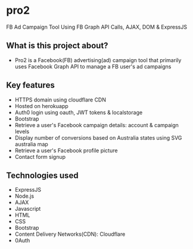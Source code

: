 # pro2
FB Ad Campaign Tool Using FB Graph API Calls, AJAX, DOM &amp; ExpressJS

## What is this project about?
- Pro2 is a Facebook(FB) advertising(ad) campaign tool that primarily uses Facebook Graph API to manage a FB user's ad campaigns

## Key features
- HTTPS domain using cloudflare CDN 
- Hosted on herokuapp
- Auth0 login using oauth, JWT tokens & localstorage
- Bootstrap
- Retrieve a user's Facebook campaign details: account & campaign levels
- Display number of conversions based on Australia states using SVG australia map
- Retrieve a user's Facebook profile picture
- Contact form signup

## Technologies used
- ExpressJS
- Node.js
- AJAX
- Javascript
- HTML
- CSS
- Bootstrap
- Content Delivery Networks(CDN): Cloudflare
- 0Auth

